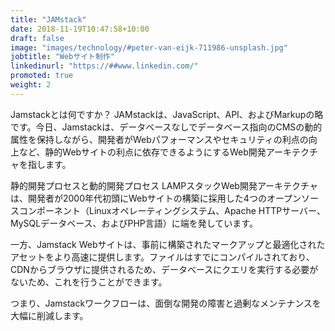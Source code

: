 ```yaml
---
title: "JAMstack"
date: 2018-11-19T10:47:58+10:00
draft: false
image: "images/technology/#peter-van-eijk-711986-unsplash.jpg"
jobtitle: "Webサイト制作"
linkedinurl: "https://##www.linkedin.com/"
promoted: true
weight: 2
---
```


Jamstackとは何ですか？
JAMstackは、JavaScript、API、およびMarkupの略です。今日、Jamstackは、データベースなしでデータベース指向のCMSの動的属性を保持しながら、開発者がWebパフォーマンスやセキュリティの利点の向上など、静的Webサイトの利点に依存できるようにするWeb開発アーキテクチャを指します。

静的開発プロセスと動的開発プロセス
LAMPスタックWeb開発アーキテクチャは、開発者が2000年代初頭にWebサイトの構築に採用した4つのオープンソースコンポーネント（Linuxオペレーティングシステム、Apache HTTPサーバー、MySQLデータベース、およびPHP言語）に端を発しています。

一方、Jamstack Webサイトは、事前に構築されたマークアップと最適化されたアセットをより高速に提供します。ファイルはすでにコンパイルされており、CDNからブラウザに提供されるため、データベースにクエリを実行する必要がないため、これを行うことができます。

つまり、Jamstackワークフローは、面倒な開発の障害と過剰なメンテナンスを大幅に削減します。